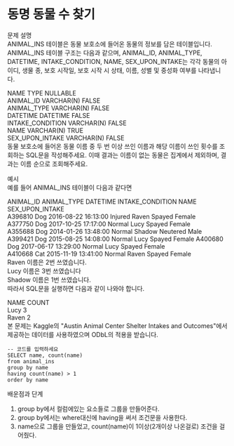 # 동명 동물 수 찾기
문제 설명   
ANIMAL_INS 테이블은 동물 보호소에 들어온 동물의 정보를 담은 테이블입니다. ANIMAL_INS 테이블 구조는 다음과 같으며, ANIMAL_ID, ANIMAL_TYPE, DATETIME, INTAKE_CONDITION, NAME, SEX_UPON_INTAKE는 각각 동물의 아이디, 생물 종, 보호 시작일, 보호 시작 시 상태, 이름, 성별 및 중성화 여부를 나타냅니다.  

NAME	TYPE	NULLABLE  
ANIMAL_ID	VARCHAR(N)	FALSE  
ANIMAL_TYPE	VARCHAR(N)	FALSE  
DATETIME	DATETIME	FALSE  
INTAKE_CONDITION	VARCHAR(N)	FALSE  
NAME	VARCHAR(N)	TRUE  
SEX_UPON_INTAKE	VARCHAR(N)	FALSE  
동물 보호소에 들어온 동물 이름 중 두 번 이상 쓰인 이름과 해당 이름이 쓰인 횟수를 조회하는 SQL문을 작성해주세요. 이때 결과는 이름이 없는 동물은 집계에서 제외하며, 결과는 이름 순으로 조회해주세요.  

예시   
예를 들어 ANIMAL_INS 테이블이 다음과 같다면  

ANIMAL_ID	ANIMAL_TYPE	DATETIME	INTAKE_CONDITION	NAME	SEX_UPON_INTAKE  
A396810	Dog	2016-08-22 16:13:00	Injured	Raven	Spayed Female  
A377750	Dog	2017-10-25 17:17:00	Normal	Lucy	Spayed Female  
A355688	Dog	2014-01-26 13:48:00	Normal	Shadow	Neutered Male  
A399421	Dog	2015-08-25 14:08:00	Normal	Lucy	Spayed Female 
A400680	Dog	2017-06-17 13:29:00	Normal	Lucy	Spayed Female  
A410668	Cat	2015-11-19 13:41:00	Normal	Raven	Spayed Female  
Raven 이름은 2번 쓰였습니다.  
Lucy 이름은 3번 쓰였습니다  
Shadow 이름은 1번 쓰였습니다.  
따라서 SQL문을 실행하면 다음과 같이 나와야 합니다.  

NAME	COUNT  
Lucy	3  
Raven	2  
본 문제는 Kaggle의 "Austin Animal Center Shelter Intakes and Outcomes"에서 제공하는 데이터를 사용하였으며 ODbL의 적용을 받습니다.  

```mysql
-- 코드를 입력하세요
SELECT name, count(name)
from animal_ins
group by name
having count(name) > 1
order by name
```

배운점과 단계  
1. group by에서 컬럼에있는 요소들로 그룹을 만들어준다.  
2. group by에서는 where대신에 having을 써서 조건문을 사용한다.  
3. name으로 그룹을 만들었고, count(name)이 1이상(2개이상 나온걸로) 조건을 걸어줬다.  
